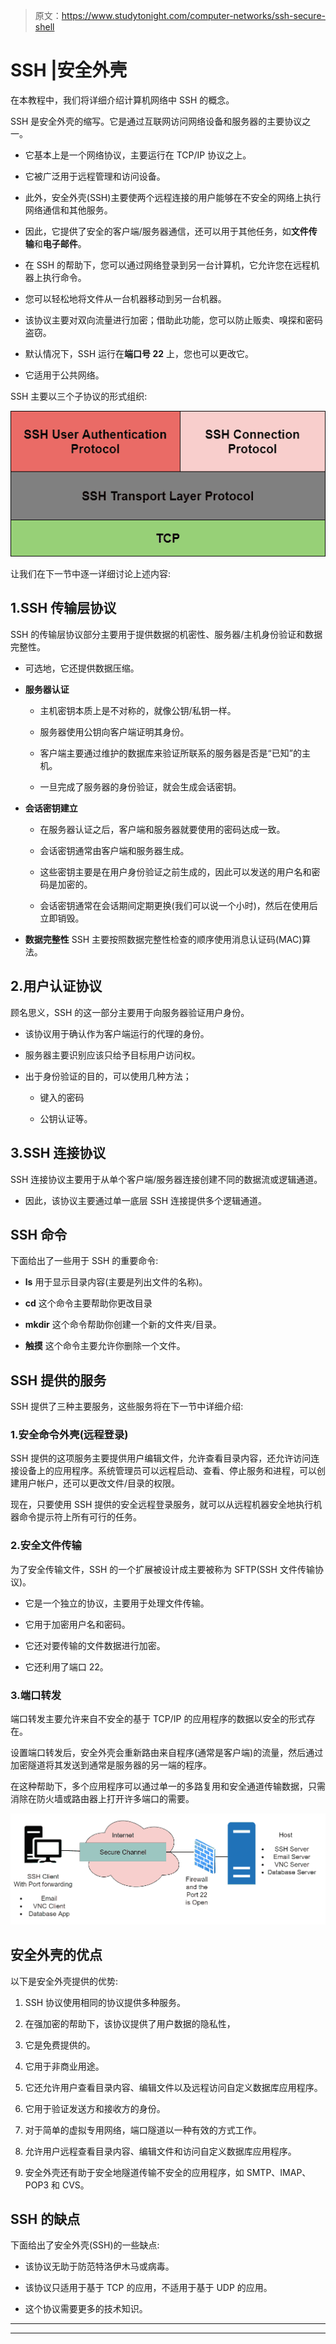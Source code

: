 > 原文：<https://www.studytonight.com/computer-networks/ssh-secure-shell>

# SSH |安全外壳

在本教程中，我们将详细介绍计算机网络中 SSH 的概念。

SSH 是安全外壳的缩写。它是通过互联网访问网络设备和服务器的主要协议之一。

*   它基本上是一个网络协议，主要运行在 TCP/IP 协议之上。

*   它被广泛用于远程管理和访问设备。

*   此外，安全外壳(SSH)主要使两个远程连接的用户能够在不安全的网络上执行网络通信和其他服务。

*   因此，它提供了安全的客户端/服务器通信，还可以用于其他任务，如**文件传输**和**电子邮件**。

*   在 SSH 的帮助下，您可以通过网络登录到另一台计算机，它允许您在远程机器上执行命令。

*   您可以轻松地将文件从一台机器移动到另一台机器。

*   该协议主要对双向流量进行加密；借助此功能，您可以防止贩卖、嗅探和密码盗窃。

*   默认情况下，SSH 运行在**端口号 22** 上，您也可以更改它。

*   它适用于公共网络。

SSH 主要以三个子协议的形式组织:

![](img/dfb1be3805abbc6343199c2fe71a3edc.png)

让我们在下一节中逐一详细讨论上述内容:

## 1.SSH 传输层协议

SSH 的传输层协议部分主要用于提供数据的机密性、服务器/主机身份验证和数据完整性。

*   可选地，它还提供数据压缩。
*   **服务器认证**

    *   主机密钥本质上是不对称的，就像公钥/私钥一样。

    *   服务器使用公钥向客户端证明其身份。

    *   客户端主要通过维护的数据库来验证所联系的服务器是否是“已知”的主机。

    *   一旦完成了服务器的身份验证，就会生成会话密钥。

*   **会话密钥建立**

    *   在服务器认证之后，客户端和服务器就要使用的密码达成一致。

    *   会话密钥通常由客户端和服务器生成。

    *   这些密钥主要是在用户身份验证之前生成的，因此可以发送的用户名和密码是加密的。

    *   会话密钥通常在会话期间定期更换(我们可以说一个小时)，然后在使用后立即销毁。

*   **数据完整性**
    SSH 主要按照数据完整性检查的顺序使用消息认证码(MAC)算法。

## 2.用户认证协议

顾名思义，SSH 的这一部分主要用于向服务器验证用户身份。

*   该协议用于确认作为客户端运行的代理的身份。

*   服务器主要识别应该只给予目标用户访问权。

*   出于身份验证的目的，可以使用几种方法；

    *   键入的密码

    *   公钥认证等。

## 3.SSH 连接协议

SSH 连接协议主要用于从单个客户端/服务器连接创建不同的数据流或逻辑通道。

*   因此，该协议主要通过单一底层 SSH 连接提供多个逻辑通道。

## SSH 命令

下面给出了一些用于 SSH 的重要命令:

*   **ls**
    用于显示目录内容(主要是列出文件的名称)。

*   **cd**
    这个命令主要帮助你更改目录

*   **mkdir**
    这个命令帮助你创建一个新的文件夹/目录。

*   **触摸**
    这个命令主要允许你删除一个文件。

## SSH 提供的服务

SSH 提供了三种主要服务，这些服务将在下一节中详细介绍:

### 1.安全命令外壳(远程登录)

SSH 提供的这项服务主要提供用户编辑文件，允许查看目录内容，还允许访问连接设备上的应用程序。系统管理员可以远程启动、查看、停止服务和进程，可以创建用户帐户，还可以更改文件/目录的权限。

现在，只要使用 SSH 提供的安全远程登录服务，就可以从远程机器安全地执行机器命令提示符上所有可行的任务。

### 2.安全文件传输

为了安全传输文件，SSH 的一个扩展被设计成主要被称为 SFTP(SSH 文件传输协议)。

*   它是一个独立的协议，主要用于处理文件传输。

*   它用于加密用户名和密码。

*   它还对要传输的文件数据进行加密。

*   它还利用了端口 22。

### 3.端口转发

端口转发主要允许来自不安全的基于 TCP/IP 的应用程序的数据以安全的形式存在。

设置端口转发后，安全外壳会重新路由来自程序(通常是客户端)的流量，然后通过加密隧道将其发送到通常是服务器的另一端的程序。

在这种帮助下，多个应用程序可以通过单一的多路复用和安全通道传输数据，只需消除在防火墙或路由器上打开许多端口的需要。

![](img/a5c3ba7e0ae2b02601108d79b376fa5b.png)

## 安全外壳的优点

以下是安全外壳提供的优势:

1.  SSH 协议使用相同的协议提供多种服务。

2.  在强加密的帮助下，该协议提供了用户数据的隐私性，

3.  它是免费提供的。

4.  它用于非商业用途。

5.  它还允许用户查看目录内容、编辑文件以及远程访问自定义数据库应用程序。

6.  它用于验证发送方和接收方的身份。

7.  对于简单的虚拟专用网络，端口隧道以一种有效的方式工作。

8.  允许用户远程查看目录内容、编辑文件和访问自定义数据库应用程序。

9.  安全外壳还有助于安全地隧道传输不安全的应用程序，如 SMTP、IMAP、POP3 和 CVS。

## SSH 的缺点

下面给出了安全外壳(SSH)的一些缺点:

*   该协议无助于防范特洛伊木马或病毒。

*   该协议只适用于基于 TCP 的应用，不适用于基于 UDP 的应用。

*   这个协议需要更多的技术知识。



* * *

* * *